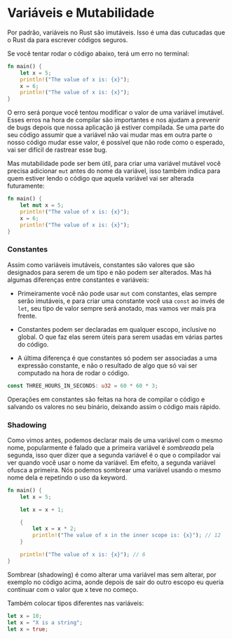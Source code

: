 # Variáveis e Mutabilidade

Por padrão, variáveis no Rust são imutáveis. Isso é uma das cutucadas que o Rust da para escrever códigos seguros. 

Se você tentar rodar o código abaixo, terá um erro no terminal:

```rust
fn main() { 
	let x = 5; 
	println!("The value of x is: {x}"); 
	x = 6; 
	println!("The value of x is: {x}"); 
}
```

O erro será porque você tentou modificar o valor de uma variável imutável. Esses erros na hora de compilar são importantes e nos ajudam a prevenir de bugs depois que nossa aplicação já estiver compilada. Se uma parte do seu código assumir que a variável não vai mudar mas em outra parte o nosso código mudar esse valor, é possível que não rode como o esperado, vai ser difícil de rastrear esse bug.

Mas mutabilidade pode ser bem útil, para criar uma variável mutável você precisa adicionar ```mut``` antes do nome da variável, isso também indica para quem estiver lendo o código que aquela variável vai ser alterada futuramente:

```rust
fn main() {
    let mut x = 5;
    println!("The value of x is: {x}");
    x = 6;
    println!("The value of x is: {x}");
}
```

### Constantes

Assim como variáveis imutáveis, constantes são valores que são designados para serem de um tipo e não podem ser alterados. Mas há algumas diferenças entre constantes e variáveis:

- Primeiramente você não pode usar ```mut``` com constantes, elas sempre serão imutáveis, e para criar uma constante você usa ```const``` ao invés de ```let```, seu tipo de valor sempre será anotado, mas vamos ver mais pra frente.

- Constantes podem ser declaradas em qualquer escopo, inclusive no global. O que faz elas serem úteis para serem usadas em várias partes do código.

- A última diferença é que constantes só podem ser associadas a uma expressão constante, e não o resultado de algo que só vai ser computado na hora de rodar o código.

```rust
const THREE_HOURS_IN_SECONDS: u32 = 60 * 60 * 3;
```

Operações em constantes são feitas na hora de compilar o código e salvando os valores no seu binário, deixando assim o código mais rápido. 

### Shadowing

Como vimos antes, podemos declarar mais de uma variável com o mesmo nome, popularmente é falado que a primeira variável é _sombreada_ pela segunda, isso quer dizer que a segunda variável é o que o compilador vai ver quando você usar o nome da variável. Em efeito, a segunda variável ofusca a primeira. Nós podemos sombrear uma variável usando o mesmo nome dela e repetindo o uso da keyword.

```rust
fn main() {
    let x = 5;

    let x = x + 1;

    {
        let x = x * 2;
        println!("The value of x in the inner scope is: {x}"); // 12
    }

    println!("The value of x is: {x}"); // 6
}
```

Sombrear (shadowing) é como alterar uma variável mas sem alterar, por exemplo no código acima, aonde depois de sair do outro escopo eu queria continuar com o valor que x teve no começo. 

Também colocar tipos diferentes nas variáveis:
```rust
let x = 10;
let x = "X is a string";
let x = true;
```

